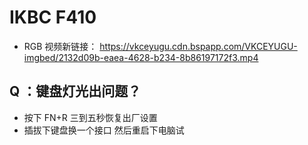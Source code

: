 # IKBC F410

- RGB 视频新链接： https://vkceyugu.cdn.bspapp.com/VKCEYUGU-imgbed/2132d09b-eaea-4628-b234-8b86197172f3.mp4

## Q ：键盘灯光出问题？

- 按下 FN+R 三到五秒恢复出厂设置
- 插拔下键盘换一个接口 然后重启下电脑试

